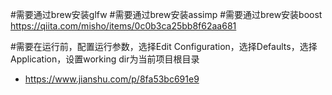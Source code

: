 #需要通过brew安装glfw
#需要通过brew安装assimp
#需要通过brew安装boost https://qiita.com/misho/items/0c0b3ca25bb8f62aa681

#需要在运行前，配置运行参数，选择Edit Configuration，选择Defaults，选择Application，设置working dir为当前项目根目录
* https://www.jianshu.com/p/8fa53bc691e9